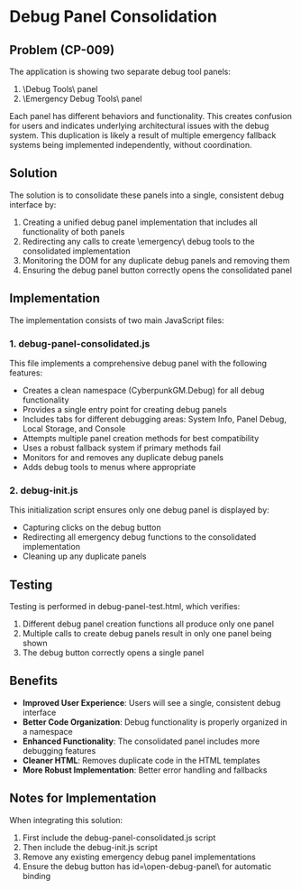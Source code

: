 # Debug Panel Consolidation

## Problem (CP-009)

The application is showing two separate debug tool panels:
1. \Debug Tools\ panel
2. \Emergency Debug Tools\ panel

Each panel has different behaviors and functionality. This creates confusion for users and indicates underlying architectural issues with the debug system. This duplication is likely a result of multiple emergency fallback systems being implemented independently, without coordination.

## Solution

The solution is to consolidate these panels into a single, consistent debug interface by:

1. Creating a unified debug panel implementation that includes all functionality of both panels
2. Redirecting any calls to create \emergency\ debug tools to the consolidated implementation
3. Monitoring the DOM for any duplicate debug panels and removing them
4. Ensuring the debug panel button correctly opens the consolidated panel

## Implementation

The implementation consists of two main JavaScript files:

### 1. debug-panel-consolidated.js

This file implements a comprehensive debug panel with the following features:
- Creates a clean namespace (CyberpunkGM.Debug) for all debug functionality
- Provides a single entry point for creating debug panels
- Includes tabs for different debugging areas: System Info, Panel Debug, Local Storage, and Console
- Attempts multiple panel creation methods for best compatibility
- Uses a robust fallback system if primary methods fail
- Monitors for and removes any duplicate debug panels
- Adds debug tools to menus where appropriate

### 2. debug-init.js

This initialization script ensures only one debug panel is displayed by:
- Capturing clicks on the debug button
- Redirecting all emergency debug functions to the consolidated implementation
- Cleaning up any duplicate panels

## Testing

Testing is performed in debug-panel-test.html, which verifies:
1. Different debug panel creation functions all produce only one panel
2. Multiple calls to create debug panels result in only one panel being shown
3. The debug button correctly opens a single panel

## Benefits

- **Improved User Experience**: Users will see a single, consistent debug interface
- **Better Code Organization**: Debug functionality is properly organized in a namespace
- **Enhanced Functionality**: The consolidated panel includes more debugging features
- **Cleaner HTML**: Removes duplicate code in the HTML templates
- **More Robust Implementation**: Better error handling and fallbacks

## Notes for Implementation

When integrating this solution:
1. First include the debug-panel-consolidated.js script
2. Then include the debug-init.js script
3. Remove any existing emergency debug panel implementations
4. Ensure the debug button has id=\open-debug-panel\ for automatic binding
